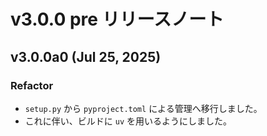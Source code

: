 # v3.0.0 pre リリースノート

## v3.0.0a0 (Jul 25, 2025)

### Refactor

* `setup.py` から `pyproject.toml` による管理へ移行しました。
* これに伴い、ビルドに `uv` を用いるようにしました。

